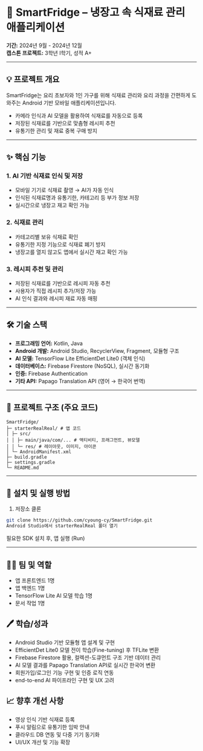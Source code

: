 # 🍞 SmartFridge – 냉장고 속 식재료 관리 애플리케이션

**기간:** 2024년 9월 - 2024년 12월  
**캡스톤 프로젝트:** 3학년 I학기, 성적 A+

---

## 💡 프로젝트 개요

SmartFridge는 요리 초보자와 1인 가구를 위해 식재료 관리와 요리 과정을 간편하게 도와주는 Android 기반 모바일 애플리케이션입니다.  

- 카메라 인식과 AI 모델을 활용하여 식재료를 자동으로 등록  
- 저장된 식재료를 기반으로 맞춤형 레시피 추천  
- 유통기한 관리 및 재료 중복 구매 방지  

---

## ✨ 핵심 기능

### 1. AI 기반 식재료 인식 및 저장
- 모바일 기기로 식재료 촬영 → AI가 자동 인식  
- 인식된 식재료명과 유통기한, 카테고리 등 부가 정보 저장  
- 실시간으로 냉장고 재고 확인 가능  

### 2. 식재료 관리
- 카테고리별 보유 식재료 확인  
- 유통기한 지정 기능으로 식재료 폐기 방지  
- 냉장고를 열지 않고도 앱에서 실시간 재고 확인 가능  

### 3. 레시피 추천 및 관리
- 저장된 식재료를 기반으로 레시피 자동 추천  
- 사용자가 직접 레시피 추가/저장 가능  
- AI 인식 결과와 레시피 재료 자동 매핑  

---

## 🛠 기술 스택

- **프로그래밍 언어:** Kotlin, Java  
- **Android 개발:** Android Studio, RecyclerView, Fragment, 모듈형 구조  
- **AI 모델:** TensorFlow Lite EfficientDet Lite0 (객체 인식)  
- **데이터베이스:** Firebase Firestore (NoSQL), 실시간 동기화  
- **인증:** Firebase Authentication  
- **기타 API:** Papago Translation API (영어 → 한국어 번역)  

---

## 📂 프로젝트 구조 (주요 코드)

```
SmartFridge/
├─ starterRealReal/ # 앱 코드
│ ├─ src/
│ │ ├─ main/java/com/... # 액티비티, 프래그먼트, 뷰모델
│ │ └─ res/ # 레이아웃, 이미지, 아이콘
│ └─ AndroidManifest.xml
├─ build.gradle
├─ settings.gradle
└─ README.md
```

---

## 🚀 설치 및 실행 방법

1. 저장소 클론
```bash
git clone https://github.com/cyoung-cy/SmartFridge.git
Android Studio에서 starterRealReal 폴더 열기
```

필요한 SDK 설치 후, 앱 실행 (Run)

---

## 👩‍💻 팀 및 역할
- 앱 프론트엔드 1명
- 앱 백엔드 1명
- TensorFlow Lite AI 모델 학습 1명
- 문서 작업 1명

## 🖊️ 학습/성과
- Android Studio 기반 모듈형 앱 설계 및 구현
- EfficientDet Lite0 모델 전이 학습(Fine-tuning) 후 TFLite 변환
- Firebase Firestore 활용, 컬렉션-도큐먼트 구조 기반 데이터 관리
- AI 모델 결과를 Papago Translation API로 실시간 한국어 변환
- 회원가입/로그인 기능 구현 및 인증 로직 연동
- end-to-end AI 파이프라인 구현 및 UX 고려

## 📈 향후 개선 사항
- 영상 인식 기반 식재료 등록
- 푸시 알림으로 유통기한 임박 안내
- 클라우드 DB 연동 및 다중 기기 동기화
- UI/UX 개선 및 기능 확장


